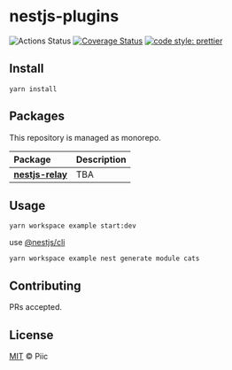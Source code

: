 # nestjs-plugins

![Actions Status](https://github.com/piic/nestjs-plugins/workflows/Node%20CI/badge.svg)
[![Coverage Status](https://coveralls.io/repos/github/piic/nestjs-plugins/badge.svg?branch=master)](https://coveralls.io/github/piic/nestjs-plugins?branch=master)
[![code style: prettier](https://img.shields.io/badge/code_style-prettier-ff69b4.svg?style=flat-square)](https://github.com/prettier/prettier)

## Install

    yarn install

## Packages

This repository is managed as monorepo.

| Package                                     | Description |
| :------------------------------------------ | :---------- |
| **[nestjs-relay](./packages/nestjs-relay)** | TBA         |

## Usage

    yarn workspace example start:dev

use [@nestjs/cli](https://docs.nestjs.com/cli/usages)

    yarn workspace example nest generate module cats

## Contributing

PRs accepted.

## License

[MIT](./LICENSE) © Piic
